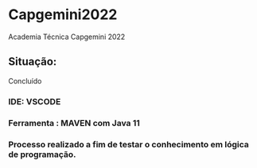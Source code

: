 # Capgemini2022
Academia Técnica Capgemini 2022

## Situação:
Concluído


### IDE: VSCODE
### Ferramenta : MAVEN com Java 11

### Processo realizado a fim de testar o conhecimento em lógica de programação.

